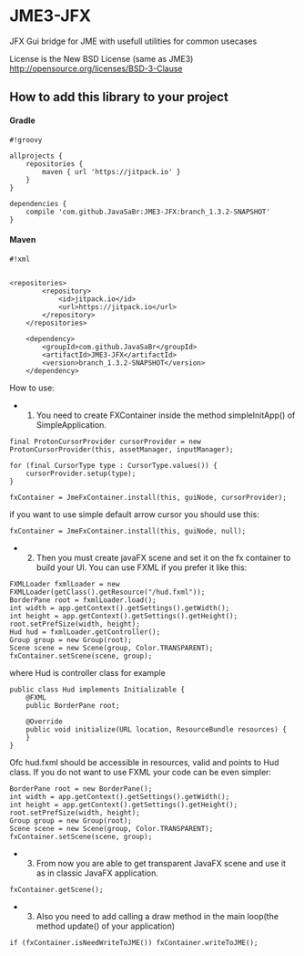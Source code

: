 JME3-JFX
========

JFX Gui bridge for JME with usefull utilities for common usecases

License is the New BSD License (same as JME3) 
http://opensource.org/licenses/BSD-3-Clause

## How to add this library to your project

#### Gradle


```
#!groovy

allprojects {
    repositories {
        maven { url 'https://jitpack.io' }
    }
}

dependencies {
    compile 'com.github.JavaSaBr:JME3-JFX:branch_1.3.2-SNAPSHOT'
}
```

    
#### Maven

```
#!xml


<repositories>
        <repository>
            <id>jitpack.io</id>
            <url>https://jitpack.io</url>
        </repository>
    </repositories>

    <dependency>
        <groupId>com.github.JavaSaBr</groupId>
        <artifactId>JME3-JFX</artifactId>
        <version>branch_1.3.2-SNAPSHOT</version>
    </dependency>
```

How to use:
* 1. You need to create FXContainer inside the method simpleInitApp() of SimpleApplication.

````
final ProtonCursorProvider cursorProvider = new ProtonCursorProvider(this, assetManager, inputManager);

for (final CursorType type : CursorType.values()) {
    cursorProvider.setup(type);
}

fxContainer = JmeFxContainer.install(this, guiNode, cursorProvider);
````

if you want to use simple default arrow cursor you should use this:
````
fxContainer = JmeFxContainer.install(this, guiNode, null);
````

* 2. Then you must create javaFX scene and set it on the fx container to build your UI.
You can use FXML if you prefer it like this:
````
FXMLLoader fxmlLoader = new FXMLLoader(getClass().getResource("/hud.fxml"));
BorderPane root = fxmlLoader.load();
int width = app.getContext().getSettings().getWidth();
int height = app.getContext().getSettings().getHeight();
root.setPrefSize(width, height);
Hud hud = fxmlLoader.getController();
Group group = new Group(root);
Scene scene = new Scene(group, Color.TRANSPARENT);
fxContainer.setScene(scene, group);
````

where Hud is controller class for example

````
public class Hud implements Initializable {
    @FXML
    public BorderPane root;

    @Override
    public void initialize(URL location, ResourceBundle resources) {
    }
}
````
Ofc hud.fxml should be accessible in resources, valid and points to Hud class.
If you do not want to use FXML your code can be even simpler:

````
BorderPane root = new BorderPane();
int width = app.getContext().getSettings().getWidth();
int height = app.getContext().getSettings().getHeight();
root.setPrefSize(width, height);
Group group = new Group(root);
Scene scene = new Scene(group, Color.TRANSPARENT);
fxContainer.setScene(scene, group);
````

* 3. From now you are able to get transparent JavaFX scene and use it as in classic JavaFX application.
````
fxContainer.getScene();
````

* 3. Also you need to add calling a draw method in the main loop(the method update() of your application)

````
if (fxContainer.isNeedWriteToJME()) fxContainer.writeToJME();
````